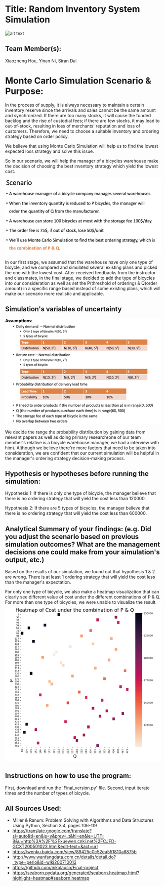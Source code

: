 # Title: Random Inventory System Simulation
![alt text](https://bikeutah.org/wp-content/uploads/2017/04/Asset-1-1024x324.png)
## Team Member(s):
Xiaozheng Hou, Yinan Ni, Siran Dai


# Monte Carlo Simulation Scenario & Purpose:
In the process of supply, it is always necessary to maintain a certain inventory reserve since the arrivals and sales cannot be the same amount and synchronized. If there are too many stocks, it will cause the funded backlog and the rise of custodial fees; if there are few stocks, it may lead to out-of-stock, resulting in loss of merchants' reputation and loss of customers. Therefore, we need to choose a suitable inventory and ordering strategy based on order policy.

We believe that using Monte Carlo Simulation will help us to find the lowest expected loss strategy and solve this issue.

So in our scenario, we will help the manager of a bicycles warehouse make the decision of choosing the best inventory strategy which yield the lowest cost.

![alt text](https://github.com/daisiran/Final_Project/blob/master/Scenario1.png?raw=true)

In our first stage, we assumed that the warehouse have only one type of bicycle, and we compared and simulated several existing plans and picked the one with the lowest cost.
After received feedbacks from the instructor and classmates, in the final stage, we decided to add the type of bicycles into our consideration as well as set the P(threshold of ordering) & Q(order amount) in a specific range based instead of some existing plans, which will make our scenario more realistic and applicable.

## Simulation's variables of uncertainty
![alt text](https://github.com/daisiran/Final_Project/blob/master/Assumptions1.png?raw=true)

We decide the range the probability distribution by gaining data from relevant papers as well as doing primary research(one of our team member's relative is a bicycle warehouse manager, we had a interview with him). Although we believe there're more factors that need to be taken into consideration, we are confident that our current simulation will be helpful in the manager's ordering strategy decision-making process.


## Hypothesis or hypotheses before running the simulation:
Hypothesis 1: If there is only one type of bicycle, the manager believe that there is no ordering strategy that will yield the cost less than 120000.

Hypothesis 2: If there are 5 types of bicycles, the manager believe that there is no ordering strategy that will yield the cost less than 600000.


## Analytical Summary of your findings: (e.g. Did you adjust the scenario based on previous simulation outcomes?  What are the management decisions one could make from your simulation's output, etc.)
Based on the results of our simulation, we found out that hypothesis 1 & 2 are wrong. There is at least 1 ordering strategy that will yield the cost less than the manager's expectation. 

For only one type of bicycle, we also make a heatmap visualization that can clearly see different value of cost under the different combinations of P & Q. For more than one type of bicycles, we were unable to visualize the result.
![alt text](https://github.com/daisiran/Final_Project/blob/master/Heatmap.png?raw=true)
## Instructions on how to use the program:
First, download and run the 'Final_version.py' file.
Second, input iterate times and the number of types of bicycle.

## All Sources Used:
- Miller & Ranum: Problem Solving with Algorithms and Data Structures Using Python, Section 3.4, pages 106-119
- https://translate.google.com/translate?sl=auto&tl=en&js=y&prev=_t&hl=en&ie=UTF-8&u=http%3A%2F%2Fxuewen.cnki.net%2FCJFD-GCXT200501023.html&edit-text=&act=url
- https://wenku.baidu.com/view/89425c0c52ea551810a6875b
- http://www.wanfangdata.com.cn/details/detail.do?_type=perio&id=wlkj200710013
- https://github.com/nikolausn/Final-project
- https://seaborn.pydata.org/generated/seaborn.heatmap.html?highlight=heatmap#seaborn.heatmap
